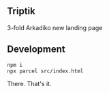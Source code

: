 ## Triptik

3-fold Arkadiko new landing page

## Development

```
npm i
npx parcel src/index.html
```

There. That's it.
